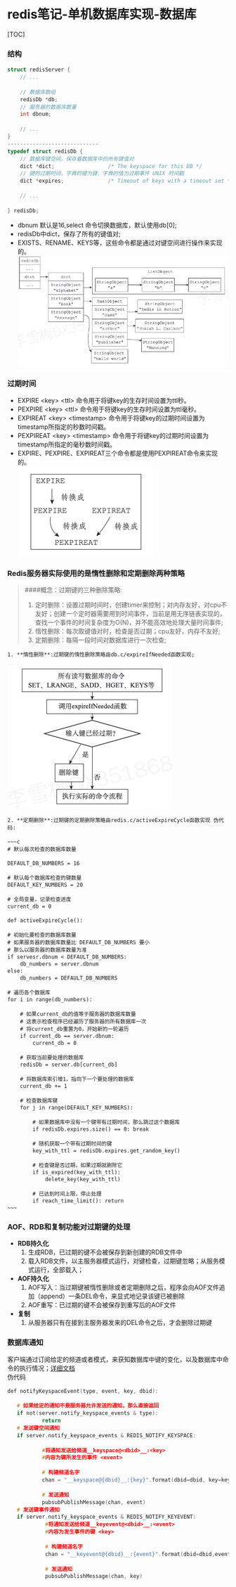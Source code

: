 redis笔记-单机数据库实现-数据库
======  

[TOC]



### 结构

~~~c
struct redisServer {
	// ...
	
  	// 数据库数组
  	redisDb *db;
  	// 服务器的数据库数量
  	int dbnum;
  	
  	// ...   
}
-----------------------------
typedef struct redisDb {
    // 数据库键空间，保存着数据库中的所有键值对
    dict *dict;                 /* The keyspace for this DB */
    // 键的过期时间，字典的键为键，字典的值为过期事件 UNIX 时间戳
    dict *expires;              /* Timeout of keys with a timeout set */
    
    // ...
    
} redisDb;
~~~

- dbnum 默认是16,select 命令切换数据库，默认使用db[0];
- redisDb中dict，保存了所有的键值对;
- EXISTS、RENAME、KEYS等，这些命令都是通过对键空间进行操作来实现的。
  ![redisDb](https://raw.githubusercontent.com/jelinet/jelinet.github.io/main/_posts/image/redis/redisDb1.jpg)

### 过期时间

- EXPIRE \<key> \<ttl> 命令用于将键key的生存时间设置为ttl秒。
- PEXPIRE \<key> \<ttl> 命令用于将键key的生存时间设置为ttl毫秒。
- EXPIREAT \<key> \<timestamp> 命令用于将键key的过期时间设置为timestamp所指定的秒数时间戳。
- PEXPIREAT \<key> \<timestamp> 命令用于将键key的过期时间设置为timestamp所指定的毫秒数时间戳。
- EXPIRE、PEXPIRE、EXPIREAT三个命令都是使用PEXPIREAT命令来实现的。  
  ![db_expier](https://raw.githubusercontent.com/jelinet/jelinet.github.io/main/_posts/image/redis/db_expier1.jpg)

### Redis服务器实际使用的是惰性删除和定期删除两种策略

> ####概念：过期键的三种删除策略:  
>
> 1. 定时删除：设置过期时间时，创建timer来控制；对内存友好，对cpu不友好；创建一个定时器需要用到时间事件，当前是用无序链表实现的，查找一个事件的时间复杂度为O(N)，并不能高效地处理大量时间事件;
> 2. 惰性删除：每次取键值对时，检查是否过期；cpu友好，内存不友好;
> 3. 定期删除：每隔一段时间对数据库进行一次检查;

    1. **惰性删除**:过期键的惰性删除策略由db.c/expireIfNeeded函数实现;

![expireIfNeeded](https://raw.githubusercontent.com/jelinet/jelinet.github.io/main/_posts/image/redis/expireIfNeeded.jpg)  

    2. **定期删除**:过期键的定期删除策略由redis.c/activeExpireCycle函数实现 伪代码:

    ~~~c
    # 默认每次检查的数据库数量
    
    DEFAULT_DB_NUMBERS = 16
    
    # 默认每个数据库检查的键数量
    DEFAULT_KEY_NUMBERS = 20
    
    # 全局变量，记录检查进度
    current_db = 0
    
    def activeExpireCycle():
    
    # 初始化要检查的数据库数量
    # 如果服务器的数据库数量比 DEFAULT_DB_NUMBERS 要小
    # 那么以服务器的数据库数量为准
    if servesr.dbnum < DEFAULT_DB_NUMBERS:
    	db_numbers = server.dbnum
    else:
    	db_numbers = DEFAULT_DB_NUMBERS
    
    # 遍历各个数据库
    for i in range(db_numbers):
    
        # 如果current_db的值等于服务器的数据库数量
        # 这表示检查程序已经遍历了服务器的所有数据库一次
        # 将current_db重置为0，开始新的一轮遍历
        if current_db == server.dbnum:
            current_db = 0
    
        # 获取当前要处理的数据库
        redisDb = server.db[current_db]
    
        # 将数据库索引增1，指向下一个要处理的数据库
        current_db += 1
    
        # 检查数据库键
        for j in range(DEFAULT_KEY_NUMBERS):
    
            # 如果数据库中没有一个键带有过期时间，那么跳过这个数据库
            if redisDb.expires.size() == 0: break
    
            # 随机获取一个带有过期时间的键
            key_with_ttl = redisDb.expires.get_random_key()
    
            # 检查键是否过期，如果过期就删除它
            if is_expired(key_with_ttl):
                delete_key(key_with_ttl)
    
            # 已达到时间上限，停止处理
            if reach_time_limit(): return
    ~~~ 

### AOF、RDB和复制功能对过期键的处理

- **RDB持久化** 
  1. 生成RDB，已过期的键不会被保存到新创建的RDB文件中
  2. 载入RDB文件，以主服务器模式运行，对键检查，过期键忽略；从服务模式运行，全部载入；
- **AOF持久化**
  1. AOF写入：当过期键被惰性删除或者定期删除之后，程序会向AOF文件追加（append）一条DEL命令，来显式地记录该键已被删除
  2. AOF重写：已过期的键不会被保存到重写后的AOF文件
- **复制** 
  1. 从服务器只有在接到主服务器发来的DEL命令之后，才会删除过期键

### 数据库通知

客户端通过订阅给定的频道或者模式，来获知数据库中键的变化，以及数据库中命令的执行情况；[详细文档](http://redisdoc.com/topic/notification.html)  
伪代码  

~~~c
def notifyKeyspaceEvent(type, event, key, dbid):

   # 如果给定的通知不是服务器允许发送的通知，那么直接返回    
   if not(server.notify_keyspace_events & type):
           return    
   # 发送键空间通知 
   if server.notify_keyspace_events & REDIS_NOTIFY_KEYSPACE:
   
           #将通知发送给频道__keyspace@<dbid>__:<key>
           #内容为键所发生的事件 <event>        
           
           # 构建频道名字        
           chan = "__keyspace@{dbid}__:{key}".format(dbid=dbid, key=key)
           
           # 发送通知        
           pubsubPublishMessage(chan, event)    
   # 发送键事件通知    
   if server.notify_keyspace_events & REDIS_NOTIFY_KEYEVENT:        
   			#将通知发送给频道__keyevent@<dbid>__:<event>        
   			#内容为发生事件的键 <key>        
   			
   			# 构建频道名字        
   			chan = "__keyevent@{dbid}__:{event}".format(dbid=dbid,event=event)        
   			
   			# 发送通知        
   			pubsubPublishMessage(chan, key)
~~~


​	
​	
​	
​	
​	
​	
​	
​	
​	
​	
​	
​	
​	
​	
​	
​	
​	
​	
​	
​	
​	
​	
​	
​	
​	
​	
​	
​	
​	
